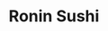 ---
layout: place
title: "Ronin Sushi"
permalink: /michigan/royal-oak/ronin-sushi.html
stateAbbr: MI
stateName: Michigan
cityName: Royal Oak
seo:
  name: "Ronin Sushi"
  type: Restaurant
  links: https://roninsushi.com/?y_source=1_MTk5MTUxNjItNzE1LWxvY2F0aW9uLndlYnNpdGU%3D
description: "Stylish sushi place & happy hour hot spot offers Japanese & fusion fare, plus an intimate lounge. Ronin Sushi serves delicious sushi in Royal Oak, Michigan. Try fresh Japanese dishes for a great dining experience. Available for takeout, and dinner."
place_id: ChIJjW8NQUHPJIgRcdSP933HGco
photos:
  - name: >-
      places/ChIJjW8NQUHPJIgRcdSP933HGco/photos/AeeoHcJSuaBT0z2BHiEyqmazlxRTxYq3gTBzRtLcehn-tTpu1i6_aVCzOxqFQgroN6mSYr18TZijTAim4ETeIzVvDBgtfCofStgeBUiNDm9aiaswsZTT4iIMhFGZaUsONZuId20IsqiKTl8CmxtShkeYt-LZDIbrRVj2WuLVq6tmtphZCQ-b5fubOdOLBBUQL7EBBji-pnVcIpmT2VWApCEI6zcuekRVnhRdGGigaXviGN4un9kQk7KBHiotQIEQw3UYuJ2X0hosMQYOQ6_5YKcws1If6_2QzdH90QC8umoqLp0uGTIK6UfcDgivxdVnp0nUrlABz3vpcBgzuyLD1YrmGvHKXeXgzTVSF1wwGxYG7g5RLXNvlv7td2F3bLc8rboG62whGDDbUd7f2xlGsT6YYApp5gG3pOrVChvE5078GrdZmQ
    widthPx: 4032
    heightPx: 3024
    authorAttributions:
      - displayName: Tower News
        uri: https://maps.google.com/maps/contrib/102423878804654149623
        photoUri: >-
          https://lh3.googleusercontent.com/a-/ALV-UjWGNBENQrODbWh9MU3UkYSINXayKiKF0OsEeBQGPHoq9THiHmkb=s100-p-k-no-mo
    flagContentUri: >-
      https://www.google.com/local/imagery/report/?cb_client=maps_api_places.places_api&image_key=!1e10!2sCIHM0ogKEICAgICBpeSTVA&hl=en-US
    googleMapsUri: >-
      https://www.google.com/maps/place//data=!3m4!1e2!3m2!1sCIHM0ogKEICAgICBpeSTVA!2e10!4m2!3m1!1s0x8824cf41410d6f8d:0xca19c77df78fd471
  - name: >-
      places/ChIJjW8NQUHPJIgRcdSP933HGco/photos/AeeoHcJerfTo-u4SBvmBhdbbbsyGG0ctMHyONXjfnCw6ET5gN5EWlQd4Zk5wHICfF-rskyPdi5rNbaQaayJ-G3lbxuGxT9jbFK6nQSuowWe3LnLwyCoF-djAxTsqEKP0c1AFQmgnVsHnwQ4ujD6wP3AU8zaicA4z_gP73F7TdpM6f7CtM6i6pG8jE0EoSskDeYuNrTRVk0rqsY8Rpzk5y-mPDhblTA28pSehDhnYvQFVdFoWSkCDpugatF0K3cPQEDhhCSEnJcz38bH_nWwzUJIePnQdZb1tO6mKstXea1Xa9M4sjQ
    widthPx: 950
    heightPx: 576
    authorAttributions:
      - displayName: Ronin Sushi
        uri: https://maps.google.com/maps/contrib/107158953837026701293
        photoUri: >-
          https://lh3.googleusercontent.com/a-/ALV-UjVk3c9O5Z90FgfuZZXoKdhkgtY2sPYfkIC9fpSdx4un7Gxz7YDJ=s100-p-k-no-mo
    flagContentUri: >-
      https://www.google.com/local/imagery/report/?cb_client=maps_api_places.places_api&image_key=!1e10!2sAF1QipNExW-tig_yQchwmwNW4n0BioRl6mqgUgU6UP1Y&hl=en-US
    googleMapsUri: >-
      https://www.google.com/maps/place//data=!3m4!1e2!3m2!1sAF1QipNExW-tig_yQchwmwNW4n0BioRl6mqgUgU6UP1Y!2e10!4m2!3m1!1s0x8824cf41410d6f8d:0xca19c77df78fd471
  - name: >-
      places/ChIJjW8NQUHPJIgRcdSP933HGco/photos/AeeoHcLlO4aIglFiL2JczDAksG7WksnYJ9FGx5En8TpX3B4Migd7lg8BfGeV7qoTXDMJayFz--ka50286A_uemLVnS5u70ckYKsmTZIYWb56yO04WtLop9PsHJypI4q_xdydBQ5nHeDUNQ7cdDL8siBbpm1bnkdS6z-7V1lDLMau8npB5EfmRDcVp8SLWVqd4wXggF6y9bvNq_28xIgh8Ag6rWLXVrbAcn82cpsw3JfiGcChXIISdVMM7lGTh6FkT8vcxqWJnSFWF5LyNag0uuwMAOfwGpFZ5OMXqMfT5AI4tag6FkJpLYQ9DxQHsqRgmBA9ZIdsMr3vJjjHsjiEiGLgFoJHXGW0m5vvnhjt5AodnIxfyRvjyeGxcFLRxaaJgYPWe6BkVp2VdyYhjqGJIg8SH5DCMPpmPwiJTu1_RpcEaqc
    widthPx: 4032
    heightPx: 3024
    authorAttributions:
      - displayName: Merrell McCann
        uri: https://maps.google.com/maps/contrib/114231034446741994814
        photoUri: >-
          https://lh3.googleusercontent.com/a-/ALV-UjV8ZQO3EjeTbYr5ttduuDW3BZGhRbm2uCaUxglMhUen2zYMsiYJ=s100-p-k-no-mo
    flagContentUri: >-
      https://www.google.com/local/imagery/report/?cb_client=maps_api_places.places_api&image_key=!1e10!2sCIHM0ogKEICAgMCInP_cOw&hl=en-US
    googleMapsUri: >-
      https://www.google.com/maps/place//data=!3m4!1e2!3m2!1sCIHM0ogKEICAgMCInP_cOw!2e10!4m2!3m1!1s0x8824cf41410d6f8d:0xca19c77df78fd471
  - name: >-
      places/ChIJjW8NQUHPJIgRcdSP933HGco/photos/AeeoHcIEnIB4cCYsh4COQ9iMNGviM1lzOlGgw7CP2lrvOIQWAPZ82CBr1XFeB-I_fhsOyUn3MoyfA76QjRKgTiYq0cSnTriShm43Zw3-CW1Kgo1T0At_8KPY3DqYDxF9grw7ImGD7X24Lt80niZJ--qxaN_JQDKxxH177B42gu-Jm5-51OpUdzA8dUA9m5M4AO9OWp4PReImcgmsQBTgzYzAwVRERSNAxqmY9Vzundwg3TX7sXGEP2Xj7vW5qMQK48pbjIe_KaO0GJNdeXj3A5xRB_sHJ5cdoDgPEyUPpMBlQyChiQ
    widthPx: 2849
    heightPx: 1897
    authorAttributions:
      - displayName: Ronin Sushi
        uri: https://maps.google.com/maps/contrib/107158953837026701293
        photoUri: >-
          https://lh3.googleusercontent.com/a-/ALV-UjVk3c9O5Z90FgfuZZXoKdhkgtY2sPYfkIC9fpSdx4un7Gxz7YDJ=s100-p-k-no-mo
    flagContentUri: >-
      https://www.google.com/local/imagery/report/?cb_client=maps_api_places.places_api&image_key=!1e10!2sAF1QipOG1eCI0a1WNYRRiNTqnA7eSamPQyjtcyXKq3P3&hl=en-US
    googleMapsUri: >-
      https://www.google.com/maps/place//data=!3m4!1e2!3m2!1sAF1QipOG1eCI0a1WNYRRiNTqnA7eSamPQyjtcyXKq3P3!2e10!4m2!3m1!1s0x8824cf41410d6f8d:0xca19c77df78fd471
  - name: >-
      places/ChIJjW8NQUHPJIgRcdSP933HGco/photos/AeeoHcJcn795fLWJz0lakWA5oXeOeyp4aCYy21Rmu0_LZWLUMqPXbzY5Qo7QzMzyTxyq3BcnqOqc_jR0G1TczHm-qa7MLJivayM-J5s4pUjhR73dHwa_c6o-vW87LFz8wXtAj-pm7DSJ8g8MxbNaKjZAHV7wtiv1hbORPqoe2T1HIS1ncjlu9_zo63KvNkRIpZX7HpFqjpRLMTjsgMVKVnzXEyCRAj7PyCY2wGEdhBZup6uGQ_GcL_aCBUrt_Tnf5tsIeR6VdZ7rbUa09rzlx1FyB4g5NgVuLtB-t7YYiF3ijV8nj0cFg2feLqV8Xi3FBT1lhqG8eFyaZU7sarJilFffuw18lX6lomMJDaT1DAiNWmFKGh0-tcRJ7m2JGnNMQmucpvUXFwPzOUiSY5trK9PkvpvzcgknVZNBG0jrAdkFI6syWcq7
    widthPx: 4000
    heightPx: 3000
    authorAttributions:
      - displayName: Alan S
        uri: https://maps.google.com/maps/contrib/103023734893643225669
        photoUri: >-
          https://lh3.googleusercontent.com/a-/ALV-UjV2_6lh5gYr3mjBFv0-ACnZrD3JP7_5MI6RXseA4XdbwnEQtN7ufA=s100-p-k-no-mo
    flagContentUri: >-
      https://www.google.com/local/imagery/report/?cb_client=maps_api_places.places_api&image_key=!1e10!2sCIHM0ogKEICAgIDbv-yQ6wE&hl=en-US
    googleMapsUri: >-
      https://www.google.com/maps/place//data=!3m4!1e2!3m2!1sCIHM0ogKEICAgIDbv-yQ6wE!2e10!4m2!3m1!1s0x8824cf41410d6f8d:0xca19c77df78fd471
  - name: >-
      places/ChIJjW8NQUHPJIgRcdSP933HGco/photos/AeeoHcL7yP8lLlVgVT4BtZzD_OHAgLxHyW4cj2dW63H8EHuZDRIWe-F0mlthBYBwWsE3jRp2DtvckVwhQGR4BhJkCnC-uIpvKv1j1X8BT6zJpkYPDDb1GwpqrL7nYpzte-p2cv6VwGqt1oZTMezMVfStXNij00czB9VwBt4-Br0qDlXemXIkVuDcxvQXZNivsiOc_NAIGjagy5iZe0jYh30jeKtH66NPFC334ppujLTEhHkaWY5o6fu-z0sMooLZSt87zQQWNDGLTGrkUvi81LJKr3U6tQJ52Lm_72mP58ibIti6MjwbUkKvHJjz9Coat0AoG1LGY21wTt-vRAhjiLtHTLFNBEQ4Pyi6aHzQCY_EZPvTpRyMaaB5G40Am3fE5rsEKNWzqUSNZf6fGNEAfICkRS9f_ZyWQ8VGn1ZNpqRBF0k2Kc8C
    widthPx: 3024
    heightPx: 4032
    authorAttributions:
      - displayName: Gabriela Alegria
        uri: https://maps.google.com/maps/contrib/117950632816923096436
        photoUri: >-
          https://lh3.googleusercontent.com/a-/ALV-UjWoK-a3qaY7U4Ob2Of3GwYXvuCxkFzsBgPy-ccEghC_1GRy8rx5pw=s100-p-k-no-mo
    flagContentUri: >-
      https://www.google.com/local/imagery/report/?cb_client=maps_api_places.places_api&image_key=!1e10!2sCIHM0ogKEICAgIDb77XanQE&hl=en-US
    googleMapsUri: >-
      https://www.google.com/maps/place//data=!3m4!1e2!3m2!1sCIHM0ogKEICAgIDb77XanQE!2e10!4m2!3m1!1s0x8824cf41410d6f8d:0xca19c77df78fd471
  - name: >-
      places/ChIJjW8NQUHPJIgRcdSP933HGco/photos/AeeoHcJHpdPfxoGfryDGJLhhdJF8Sami1PJDQRWrQe1L5SQQMFbgUFadXyEtIsG_MCockDd4_CB31ooWA3gP8NgAenMR_ARGEoqANA003zlxiTGxA_kG8jfNFQ4yvulPfjpox5qVyDPCZ3dMD93eQ2S1ZqLP0YucXP850Px7lgXv1PbRXvfYaQOGPeJYdSzBmTIHj1hFnezt2dFOuA_0Upm68P5OsSATkl1kyKYZ3UPqPIen2dYlriAWZCrX7LTMtbPzeQmv5jQALQT73zXQNPGrQG1SihnuLpUFqMh3sUap_4z00ITty2IKdNPC91zokqAoLM6Dqrz7oJ_x1qCPaluFjGhf49Ra_R97dxkvU1AX2hRCySwJIxy1wGbDZ10k4SK8MBxUDw-ZQjJUo5mtHzGL28LjnFE5wW4Lhv2GkFLlwsQ7OUc6
    widthPx: 348
    heightPx: 348
    authorAttributions:
      - displayName: Kirby Burtch
        uri: https://maps.google.com/maps/contrib/115683556689672667579
        photoUri: >-
          https://lh3.googleusercontent.com/a-/ALV-UjWWKJqiVqDSxVp1Z7HoFAh_9dSP9XE8xClAbbInpKz13A0G3vM=s100-p-k-no-mo
    flagContentUri: >-
      https://www.google.com/local/imagery/report/?cb_client=maps_api_places.places_api&image_key=!1e10!2sCIHM0ogKEICAgICh4-WZjgE&hl=en-US
    googleMapsUri: >-
      https://www.google.com/maps/place//data=!3m4!1e2!3m2!1sCIHM0ogKEICAgICh4-WZjgE!2e10!4m2!3m1!1s0x8824cf41410d6f8d:0xca19c77df78fd471
  - name: >-
      places/ChIJjW8NQUHPJIgRcdSP933HGco/photos/AeeoHcLG5aMu9LVhrJg1jL2M7b0lbsEP_AsLUjNfY_O6m1FckIgBG2JIZNzEQDZ82gi7PGIBRTCh1V8cRBU0OFUAbpbzLbjXEIpv09HyhJwum8ITvweZt9x93R2mBl7jv8CSiWaVPLxhWaw1xZZz612LYHcAHXPUcmtPeh8_OC5IdukU3cc370z1Kl-4Dik-9M60MKy39L8Wd8EgCU_rN76YUGj18w_hjm8X9cfxt7TKesAuzq9Bzt-cUoIY9xSRNgZ_k1ztkLWxgKJyxfYbUggCwP4iQFRsV1gBxZDGOvTmu1Glzdj0GbbVxIIb2UUnAh1M0gwYJotIu-hGLU8p8NQzLwZ9I2eFLGrOxOZEkH-tOqeJhk2D6GXTozT5Z37BgH6ikXUdEAGz46EyHPPXR2d8xc14D9bhF9I28Mbv1J3HWIlwqY81
    widthPx: 2261
    heightPx: 2546
    authorAttributions:
      - displayName: Erick Bzovi
        uri: https://maps.google.com/maps/contrib/105891212436033967708
        photoUri: >-
          https://lh3.googleusercontent.com/a-/ALV-UjXIHnf8crmdPoBCl38_ZTQvmOc25KhKVIpxO4PSvhaCmHc9jhkQ=s100-p-k-no-mo
    flagContentUri: >-
      https://www.google.com/local/imagery/report/?cb_client=maps_api_places.places_api&image_key=!1e10!2sCIHM0ogKEICAgIDxhZ_1oAE&hl=en-US
    googleMapsUri: >-
      https://www.google.com/maps/place//data=!3m4!1e2!3m2!1sCIHM0ogKEICAgIDxhZ_1oAE!2e10!4m2!3m1!1s0x8824cf41410d6f8d:0xca19c77df78fd471
  - name: >-
      places/ChIJjW8NQUHPJIgRcdSP933HGco/photos/AeeoHcJ9aBVfg7SUF0rOAvERAIik6XeddTdThqLZxcaUqmj-N7F4K1k73NPGob0Il6QP3_EZYIO6piEKW_-jfdladQjINOasljMG-uLFjjVnxoQ1HekQamiReGLg90Ot2W2TBpsdiqWbnBP0KXA3AjzwJIY2lxseGDmQGuyKpGCI1NTsEm1oZhanHM4qe_WDD71E-auDIKBKP8VSHexOvQNEBlTAStYDgVDyI6q8rrnypEf7JjcmUmoHGmtuysENDhmSzFPNKfUGD3FEYEFFPxjHkHHXUnZTf2FqYkWNQrgGV2MifFqBS9iO9exVN8kj66gKnoAUqFZGGRpEM7eXvtD9b-g_YV3FT19rC3rAg90XPJCor8eu6z6CLfjRplvPWk4AlSvA07c6DKOOJMmF3tBnLG5Ylg0OOIDgZ10GCTxbWD4CqkSY
    widthPx: 348
    heightPx: 348
    authorAttributions:
      - displayName: Kirby Burtch
        uri: https://maps.google.com/maps/contrib/115683556689672667579
        photoUri: >-
          https://lh3.googleusercontent.com/a-/ALV-UjWWKJqiVqDSxVp1Z7HoFAh_9dSP9XE8xClAbbInpKz13A0G3vM=s100-p-k-no-mo
    flagContentUri: >-
      https://www.google.com/local/imagery/report/?cb_client=maps_api_places.places_api&image_key=!1e10!2sCIHM0ogKEICAgICh4-Xo8wE&hl=en-US
    googleMapsUri: >-
      https://www.google.com/maps/place//data=!3m4!1e2!3m2!1sCIHM0ogKEICAgICh4-Xo8wE!2e10!4m2!3m1!1s0x8824cf41410d6f8d:0xca19c77df78fd471
  - name: >-
      places/ChIJjW8NQUHPJIgRcdSP933HGco/photos/AeeoHcJP-fht_yEnPofkouhMGnjww0lTZTDRV900D67HagKQl8zUfsDIO984aq9Jebhn2oU_8TO1VjCsvXXJKwp9LW1ZYKRmZMOppRMOC5eCVOQCz3c6E8j1Trxo5u7i-BgfwQMDWT0T8cqKCtjnSKP0WMUyQ_sV9qoQT6CxYJ5ygfIUGGiZi65Z24XRCFc4P4w3cuduq4A4j6Ufno2Ad3qasaXFb9PKXZCKqp5KpGDNbJX14tkoR2QKa_roRbW-ag39ckBUUoAZrX8HXRn57Dg5E5PxdBSfVg7mKL_HqIdUyXgNPT4dGA_auD3wagb5yh_OgDGJM_7t6lyKvOtNSz70_vyQkRMRGFTtg2KfTRvfY0KRSOcSmCuuNG7Zemf-FPXBkL-rctg2l-5F5iy21OfXF89AMp7RYULc_nbaRvKxOtRR1Ufz
    widthPx: 348
    heightPx: 348
    authorAttributions:
      - displayName: Kirby Burtch
        uri: https://maps.google.com/maps/contrib/115683556689672667579
        photoUri: >-
          https://lh3.googleusercontent.com/a-/ALV-UjWWKJqiVqDSxVp1Z7HoFAh_9dSP9XE8xClAbbInpKz13A0G3vM=s100-p-k-no-mo
    flagContentUri: >-
      https://www.google.com/local/imagery/report/?cb_client=maps_api_places.places_api&image_key=!1e10!2sCIHM0ogKEICAgICh46XJ_QE&hl=en-US
    googleMapsUri: >-
      https://www.google.com/maps/place//data=!3m4!1e2!3m2!1sCIHM0ogKEICAgICh46XJ_QE!2e10!4m2!3m1!1s0x8824cf41410d6f8d:0xca19c77df78fd471
address: 326 W 4th St, Royal Oak, MI 48067, USA
street: 326 W 4th St
city: Royal Oak
state: MI
zip: '48067'
country: USA
neighborhood: null
latitude: '42.487325'
longitude: '-83.147574'
accessibility_options:
  wheelchairAccessibleParking: true
  wheelchairAccessibleEntrance: true
  wheelchairAccessibleRestroom: true
  wheelchairAccessibleSeating: true
business_status: OPERATIONAL
name: Ronin Sushi
google_maps_links:
  directionsUri: >-
    https://www.google.com/maps/dir//''/data=!4m7!4m6!1m1!4e2!1m2!1m1!1s0x8824cf41410d6f8d:0xca19c77df78fd471!3e0
  placeUri: https://maps.google.com/?cid=14562890213917447281
  writeAReviewUri: >-
    https://www.google.com/maps/place//data=!4m3!3m2!1s0x8824cf41410d6f8d:0xca19c77df78fd471!12e1
  reviewsUri: >-
    https://www.google.com/maps/place//data=!4m4!3m3!1s0x8824cf41410d6f8d:0xca19c77df78fd471!9m1!1b1
  photosUri: >-
    https://www.google.com/maps/place//data=!4m3!3m2!1s0x8824cf41410d6f8d:0xca19c77df78fd471!10e5
primary_type: Sushi Restaurant
opening_hours:
  regular: null
  current: null
secondary_opening_hours:
  regular:
    weekdayDescriptions: null
    type: null
  current:
    weekdayDescriptions: null
    type: null
phone: (248) 546-0888
price_level: PRICE_LEVEL_EXPENSIVE
price_range: null
rating: '4.4'
rating_count: 1288
website: https://roninsushi.com/?y_source=1_MTk5MTUxNjItNzE1LWxvY2F0aW9uLndlYnNpdGU%3D
reviews:
  - name: >-
      places/ChIJjW8NQUHPJIgRcdSP933HGco/reviews/ChZDSUhNMG9nS0VJQ0FnTUNJblBfY2F3EAE
    relativePublishTimeDescription: a week ago
    rating: 5
    text:
      text: >-
        I go to Ronin often and always have a great experience. Food is
        delicious & usually worth the price. Very aesthetically pleasing and a
        nice dinner destination.
      languageCode: en
    originalText:
      text: >-
        I go to Ronin often and always have a great experience. Food is
        delicious & usually worth the price. Very aesthetically pleasing and a
        nice dinner destination.
      languageCode: en
    authorAttribution:
      displayName: Merrell McCann
      uri: https://www.google.com/maps/contrib/114231034446741994814/reviews
      photoUri: >-
        https://lh3.googleusercontent.com/a-/ALV-UjV8ZQO3EjeTbYr5ttduuDW3BZGhRbm2uCaUxglMhUen2zYMsiYJ=s128-c0x00000000-cc-rp-mo-ba2
    publishTime: '2025-03-31T05:29:19.919221Z'
    flagContentUri: >-
      https://www.google.com/local/review/rap/report?postId=ChZDSUhNMG9nS0VJQ0FnTUNJblBfY2F3EAE&d=17924085&t=1
    googleMapsUri: >-
      https://www.google.com/maps/reviews/data=!4m6!14m5!1m4!2m3!1sChZDSUhNMG9nS0VJQ0FnTUNJblBfY2F3EAE!2m1!1s0x8824cf41410d6f8d:0xca19c77df78fd471
  - name: >-
      places/ChIJjW8NQUHPJIgRcdSP933HGco/reviews/ChdDSUhNMG9nS0VJQ0FnTUN3cy1QSWh3RRAB
    relativePublishTimeDescription: 3 weeks ago
    rating: 5
    text:
      text: >-
        Okay, the food and the drinks are fire. But I honestly just wanted
        everyone reading to know Mary Lou is the absolute best server ever. Very
        courteous. Very mindful. Very demure. And absolutely hilarious. She
        remembered us the last time we came in and she made me laugh so hard
        when she handed me a bill that had nothing in it because the person I
        was with secretly paid. That made me laugh so hard, I think the whole
        restaurant heard me. Mary Lou is memorable. If you lose her, you have
        lost one of the biggest assets on your team. Treat her as well as she
        treats your guests. I have been all over the world, her service is
        literally world class. Thank you for an amazing service 
      languageCode: en
    originalText:
      text: >-
        Okay, the food and the drinks are fire. But I honestly just wanted
        everyone reading to know Mary Lou is the absolute best server ever. Very
        courteous. Very mindful. Very demure. And absolutely hilarious. She
        remembered us the last time we came in and she made me laugh so hard
        when she handed me a bill that had nothing in it because the person I
        was with secretly paid. That made me laugh so hard, I think the whole
        restaurant heard me. Mary Lou is memorable. If you lose her, you have
        lost one of the biggest assets on your team. Treat her as well as she
        treats your guests. I have been all over the world, her service is
        literally world class. Thank you for an amazing service 
      languageCode: en
    authorAttribution:
      displayName: Heather M
      uri: https://www.google.com/maps/contrib/104155925100801919687/reviews
      photoUri: >-
        https://lh3.googleusercontent.com/a/ACg8ocJf-36Vq1gRFCKi3bMevKVoL-w9u9fDBLP-rG7KPkqfEeXfDg=s128-c0x00000000-cc-rp-mo
    publishTime: '2025-03-21T03:09:41.852368Z'
    flagContentUri: >-
      https://www.google.com/local/review/rap/report?postId=ChdDSUhNMG9nS0VJQ0FnTUN3cy1QSWh3RRAB&d=17924085&t=1
    googleMapsUri: >-
      https://www.google.com/maps/reviews/data=!4m6!14m5!1m4!2m3!1sChdDSUhNMG9nS0VJQ0FnTUN3cy1QSWh3RRAB!2m1!1s0x8824cf41410d6f8d:0xca19c77df78fd471
  - name: >-
      places/ChIJjW8NQUHPJIgRcdSP933HGco/reviews/ChZDSUhNMG9nS0VJQ0FnTUNJbUtDM0xREAE
    relativePublishTimeDescription: 2 weeks ago
    rating: 5
    text:
      text: >-
        Absolutely love this place! Been there just a couple of times but it
        never disappoints. Great food, very relaxing atmosphere. Crispy rice
        crab rangoons are my favorite. Ronin is quite busy on weekends but it’s
        so much worth it! And I love sitting in the open space lounge with the
        big mirror.
      languageCode: en
    originalText:
      text: >-
        Absolutely love this place! Been there just a couple of times but it
        never disappoints. Great food, very relaxing atmosphere. Crispy rice
        crab rangoons are my favorite. Ronin is quite busy on weekends but it’s
        so much worth it! And I love sitting in the open space lounge with the
        big mirror.
      languageCode: en
    authorAttribution:
      displayName: April Fooll
      uri: https://www.google.com/maps/contrib/110812029710737304173/reviews
      photoUri: >-
        https://lh3.googleusercontent.com/a-/ALV-UjVI03VO-ytBJ3NjT6yQ8EtfLybGcqZgSguUDreDPWa0pvKdukPK=s128-c0x00000000-cc-rp-mo
    publishTime: '2025-03-29T23:49:07.377457Z'
    flagContentUri: >-
      https://www.google.com/local/review/rap/report?postId=ChZDSUhNMG9nS0VJQ0FnTUNJbUtDM0xREAE&d=17924085&t=1
    googleMapsUri: >-
      https://www.google.com/maps/reviews/data=!4m6!14m5!1m4!2m3!1sChZDSUhNMG9nS0VJQ0FnTUNJbUtDM0xREAE!2m1!1s0x8824cf41410d6f8d:0xca19c77df78fd471
  - name: >-
      places/ChIJjW8NQUHPJIgRcdSP933HGco/reviews/ChZDSUhNMG9nS0VJQ0FnSUNQeHRxSWJ3EAE
    relativePublishTimeDescription: 4 months ago
    rating: 3
    text:
      text: >-
        Food was very subpar. It was extremely crowded the day we went so maybe
        that’s why? But still, for the prices I expected a little better. Server
        was really sweet but I expected more from the food, a bit of a
        disappointment
      languageCode: en
    originalText:
      text: >-
        Food was very subpar. It was extremely crowded the day we went so maybe
        that’s why? But still, for the prices I expected a little better. Server
        was really sweet but I expected more from the food, a bit of a
        disappointment
      languageCode: en
    authorAttribution:
      displayName: Anusha
      uri: https://www.google.com/maps/contrib/112392068513133043694/reviews
      photoUri: >-
        https://lh3.googleusercontent.com/a/ACg8ocIiX2s8Ef1nauBeOtoEsWugsqPPhQMi5k3a62oyXmg4ghRdmw=s128-c0x00000000-cc-rp-mo-ba3
    publishTime: '2024-11-23T19:49:49.487301Z'
    flagContentUri: >-
      https://www.google.com/local/review/rap/report?postId=ChZDSUhNMG9nS0VJQ0FnSUNQeHRxSWJ3EAE&d=17924085&t=1
    googleMapsUri: >-
      https://www.google.com/maps/reviews/data=!4m6!14m5!1m4!2m3!1sChZDSUhNMG9nS0VJQ0FnSUNQeHRxSWJ3EAE!2m1!1s0x8824cf41410d6f8d:0xca19c77df78fd471
  - name: >-
      places/ChIJjW8NQUHPJIgRcdSP933HGco/reviews/ChdDSUhNMG9nS0VJQ0FnSUNkeVAyZ3h3RRAB
    relativePublishTimeDescription: a year ago
    rating: 4
    text:
      text: >-
        Been here several times! This was the first time I sat at the “sushi
        bar”. It was fine, just a lot brighter light and less room than a table
        or booth which has more of a “cozy vibe”. Typically always a wait
        especially if you are going on the weekends. The food is good and decent
        for sushi. It can feel a little crammed at times but good option if you
        want a louder atmosphere where you can chitchat and the person next to
        you isn’t going to hear your whole convo.
      languageCode: en
    originalText:
      text: >-
        Been here several times! This was the first time I sat at the “sushi
        bar”. It was fine, just a lot brighter light and less room than a table
        or booth which has more of a “cozy vibe”. Typically always a wait
        especially if you are going on the weekends. The food is good and decent
        for sushi. It can feel a little crammed at times but good option if you
        want a louder atmosphere where you can chitchat and the person next to
        you isn’t going to hear your whole convo.
      languageCode: en
    authorAttribution:
      displayName: Danny Ventura
      uri: https://www.google.com/maps/contrib/117597811317709646791/reviews
      photoUri: >-
        https://lh3.googleusercontent.com/a-/ALV-UjW-__5wlxD5A40TLeMjJZCjbIkV4CClH2SaA1cnQaHqbUd2LQH5=s128-c0x00000000-cc-rp-mo-ba3
    publishTime: '2024-02-10T19:49:19.967665Z'
    flagContentUri: >-
      https://www.google.com/local/review/rap/report?postId=ChdDSUhNMG9nS0VJQ0FnSUNkeVAyZ3h3RRAB&d=17924085&t=1
    googleMapsUri: >-
      https://www.google.com/maps/reviews/data=!4m6!14m5!1m4!2m3!1sChdDSUhNMG9nS0VJQ0FnSUNkeVAyZ3h3RRAB!2m1!1s0x8824cf41410d6f8d:0xca19c77df78fd471
parking_options:
  paidParkingLot: true
  paidStreetParking: true
  valetParking: false
  paidGarageParking: true
payment_options:
  acceptsCreditCards: true
  acceptsDebitCards: true
  acceptsCashOnly: false
  acceptsNfc: true
allow_dogs: null
curbside_pickup: null
delivery: false
dine_in: true
good_for_children: false
good_for_groups: true
good_for_sports: false
live_music: null
menu_for_children: false
outdoor_seating: false
reservable: false
restroom: true
serves_beer: true
serves_breakfast: false
serves_brunch: false
serves_cocktails: true
serves_coffee: true
serves_dinner: true
serves_dessert: true
serves_lunch: null
serves_vegetarian_food: true
serves_wine: true
takeout: true
summary: >-
  Stylish sushi place & happy hour hot spot offers Japanese & fusion fare, plus
  an intimate lounge.

---